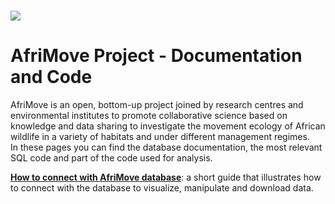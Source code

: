 # [![](documentation/images/afrimove_logo_small.png)](http://www.afrimove.org) 
# AfriMove Project - Documentation and Code
AfriMove is an open, bottom-up project joined by research centres and environmental institutes to promote collaborative science based on knowledge and data sharing to investigate the movement ecology of African wildlife in a variety of habitats and under different management regimes.  
In these pages you can find the database documentation, the most relevant SQL code and part of the code used for analysis.

**[How to connect with AfriMove database](https://github.com/afrimove/afrimove_db/tree/master/documentation/readme.md)**: a short guide that illustrates how to connect with the database to visualize, manipulate and download data.
